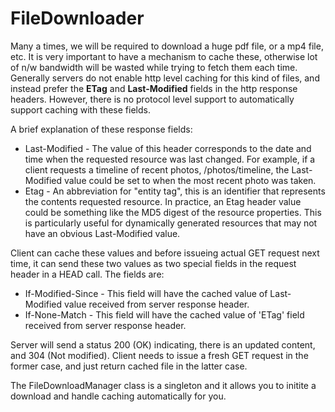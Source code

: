 # FileDownloader
Many a times, we will be required to download a huge pdf file, or a mp4 file, etc. It is very important to have a mechanism to cache 
these, otherwise lot of n/w bandwidth will be wasted while trying to fetch them each time. Generally servers do not enable http level
caching for this kind of files, and instead prefer the **ETag** and **Last-Modified** fields in the http response headers. However, there is no protocol level support to automatically support caching with these fields. 


A brief explanation of these response fields:


* Last-Modified - The value of this header corresponds to the date and time when the requested resource was last changed. For example, if a client requests a timeline of recent photos, /photos/timeline, the Last-Modified value could be set to when the most recent photo was taken.
* Etag - An abbreviation for "entity tag", this is an identifier that represents the contents requested resource. In practice, an Etag header value could be something like the MD5 digest of the resource properties. This is particularly useful for dynamically generated resources that may not have an obvious Last-Modified value.

Client can cache these values and before issueing actual GET request next time, it can send these two values as two special fields in the request header in a HEAD call. The fields are:
* If-Modified-Since  - This field will have the cached value of Last-Modified value received from server response header.
* If-None-Match  - This field will have the cached value of 'ETag' field received from server response header.

Server will send a status 200 (OK) indicating, there is an updated content, and 304 (Not modified). Client needs to issue a fresh GET request in the former case, and just return cached file in the latter case.



The FileDownloadManager class is a singleton and it allows you to initite a download and handle caching automatically for you.
